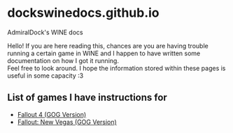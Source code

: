 # dockswinedocs.github.io
AdmiralDock's WINE docs  

Hello! If you are here reading this, chances are you are having trouble running a certain game in WINE and I happen to have written some documentation on how I got it running.  
Feel free to look around. I hope the information stored within these pages is useful in some capacity :3  

## List of games I have instructions for
- [Fallout 4 (GOG Version)](fallout4.md)
- [Fallout: New Vegas (GOG Version)](falloutnv.md)
